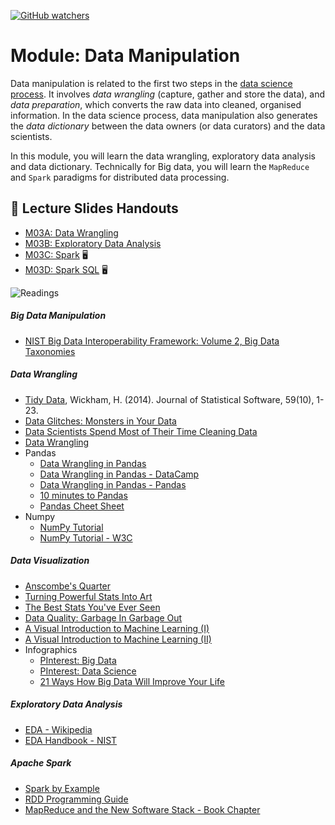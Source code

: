 [![GitHub watchers](https://img.shields.io/badge/tulip--lab-Modern--Data--Science-brightgreen)](../README.md)


# Module: Data Manipulation


Data manipulation is related to the first two steps in the [data science process](../M03-BigData/M03A-DataScience.md#data-science-process). It involves *data wrangling* (capture, gather and store the data), and *data preparation*, which converts the raw data into cleaned, organised information. In the data science process, data manipulation also generates the *data dictionary* between the data owners (or data curators) and the data scientists.

In this module, you will learn the data wrangling, exploratory data analysis and data dictionary. Technically for Big data, you will learn the `MapReduce` and `Spark` paradigms for distributed data processing.

## :notebook_with_decorative_cover: Lecture Slides Handouts

- [M03A: Data Wrangling](https://github.com/tulip-lab/handouts/blob/main/mds/SIT742M03A.pdf)  
- [M03B: Exploratory Data Analysis](https://github.com/tulip-lab/handouts/blob/main/mds/SIT742M03B.pdf)  
- [M03C: Spark](https://github.com/tulip-lab/handouts/blob/main/mds/SIT742M03C.pdf)   :desktop_computer:
- [M03D: Spark SQL](https://github.com/tulip-lab/handouts/blob/main/mds/SIT742M03D.pdf)   :desktop_computer:


![Readings](https://img.shields.io/badge/MDS-Readings-red)


##### Big Data Manipulation

- [NIST Big Data Interoperability Framework: Volume 2, Big Data Taxonomies](https://doi.org/10.6028/NIST.SP.1500-2r2)


##### Data Wrangling

 - [Tidy Data](https://doi.org/10.18637/jss.v059.i10), Wickham, H. (2014). Journal of Statistical Software, 59(10), 1-23.
- [Data Glitches: Monsters in Your Data](https://doi.org/10.1007/978-3-642-36257-6_8)
- [Data Scientists Spend Most of Their Time Cleaning Data](https://whatsthebigdata.com/2016/05/01/data-scientists-spend-most-of-their-time-cleaning-data/)
- [Data Wrangling](http://vis.stanford.edu/files/2011-DataWrangling-IVJ.pdf)
- Pandas
  - [Data Wrangling in Pandas](https://towardsdatascience.com/data-wrangling-in-pandas-a-downloadable-cheatsheet-84326d255a7b)
  - [Data Wrangling in Pandas - DataCamp](https://www.datacamp.com/community/blog/pandas-cheat-sheet-python)
  - [Data Wrangling in Pandas - Pandas](https://pandas.pydata.org/Pandas_Cheat_Sheet.pdf)
  - [10 minutes to Pandas](https://pandas.pydata.org/pandas-docs/stable/user_guide/10min.html)
  - [Pandas Cheet Sheet](https://www.datacamp.com/community/blog/pandas-cheat-sheet-python)
- Numpy
  - [NumPy Tutorial](https://www.tutorialspoint.com/numpy/index.htm)
  - [NumPy Tutorial - W3C](https://www.w3schools.com/python/numpy/default.asp)



##### Data Visualization

- [Anscombe's Quarter](https://en.wikipedia.org/wiki/Anscombe%27s_quartet) 
- [Turning Powerful Stats Into Art](https://www.ted.com/talks/chris_jordan_turning_powerful_stats_into_art?language=en&amp;t-50788)
- [The Best Stats You've Ever Seen](https://www.ted.com/talks/hans_rosling_the_best_stats_you_ve_ever_seen)
- [Data Quality: Garbage In Garbage Out](https://towardsdatascience.com/data-quality-garbage-in-garbage-out-df727030c5eb)
- [A Visual Introduction to Machine Learning (I)](http://www.r2d3.us/visual-intro-to-machine-learning-part-1/)
- [A Visual Introduction to Machine Learning (II)](http://www.r2d3.us/visual-intro-to-machine-learning-part-2/)
- Infographics
  - [PInterest: Big Data](https://www.pinterest.com.au/search/pins/?q=big%20data)
  - [PInterest: Data Science](https://www.pinterest.com.au/search/pins/?q=data%20science)
  - [21 Ways How Big Data Will Improve Your Life](https://datafloq.com/read/21-ways-will-big-data-improve-life/)


##### Exploratory Data Analysis

- [EDA - Wikipedia](https://en.wikipedia.org/wiki/Exploratory_data_analysis)
- [EDA Handbook - NIST](https://www.itl.nist.gov/div898/handbook/eda/eda.htm)


##### Apache Spark

- [Spark by Example](https://sparkbyexamples.com/apache-spark-rdd/spark-rdd-transformations/)
- [RDD Programming Guide](https://spark.apache.org/docs/latest/rdd-programming-guide.html)
- [MapReduce and the New Software Stack - Book Chapter](http://infolab.stanford.edu/~ullman/mmds/ch2n.pdf)








